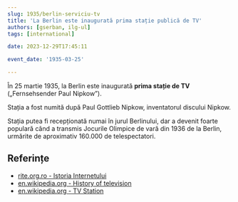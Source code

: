 ```yaml
---
slug: 1935/berlin-serviciu-tv
title: 'La Berlin este inaugurată prima stație publică de TV'
authors: [gserban, ilg-ul]
tags: [international]

date: 2023-12-29T17:45:11

event_date: '1935-03-25'

---
```


În 25 martie 1935, la Berlin este inaugurată **prima stație de TV**
(„Fernsehsender Paul Nipkow”).

<!-- truncate -->

Stația a fost numită după Paul Gottlieb Nipkow, inventatorul discului Nipkow.

Stația putea fi recepționată numai în jurul Berlinului, dar a devenit
foarte populară când a transmis Jocurile Olimpice de vară din 1936
de la Berlin, urmărite de aproximativ 160.000 de telespectatori.

## Referințe

- [rite.org.ro - Istoria Internetului](https://rite.org.ro/istoria-internetului/)
- [en.wikipedia.org - History of television](https://en.wikipedia.org/wiki/History_of_television)
- [en.wikipedia.org - TV Station](https://en.wikipedia.org/wiki/Fernsehsender_Paul_Nipkow)

